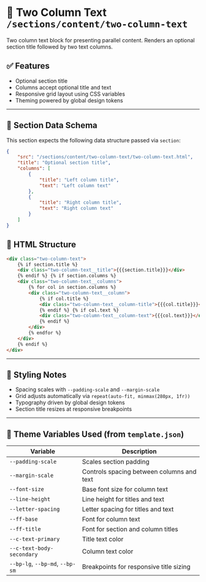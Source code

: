 # 📂 Two Column Text `/sections/content/two-column-text`

Two column text block for presenting parallel content. Renders an optional section title followed by two text columns.

## ✅ Features

-   Optional section title
-   Columns accept optional title and text
-   Responsive grid layout using CSS variables
-   Theming powered by global design tokens

---

## 🧾 Section Data Schema

This section expects the following data structure passed via `section`:

```json
{
	"src": "/sections/content/two-column-text/two-column-text.html",
	"title": "Optional section title",
	"columns": [
		{
			"title": "Left column title",
			"text": "Left column text"
		},
		{
			"title": "Right column title",
			"text": "Right column text"
		}
	]
}
```

## 🧱 HTML Structure

```html
<div class="two-column-text">
	{% if section.title %}
	<div class="two-column-text__title">{{{section.title}}}</div>
	{% endif %} {% if section.columns %}
	<div class="two-column-text__columns">
		{% for col in section.columns %}
		<div class="two-column-text__column">
			{% if col.title %}
			<div class="two-column-text__column-title">{{{col.title}}}</div>
			{% endif %} {% if col.text %}
			<div class="two-column-text__column-text">{{{col.text}}}</div>
			{% endif %}
		</div>
		{% endfor %}
	</div>
	{% endif %}
</div>
```

---

## 🎨 Styling Notes

-   Spacing scales with `--padding-scale` and `--margin-scale`
-   Grid adjusts automatically via `repeat(auto-fit, minmax(280px, 1fr))`
-   Typography driven by global design tokens
-   Section title resizes at responsive breakpoints

---

## 🧩 Theme Variables Used (from `template.json`)

| Variable                        | Description                               |
| ------------------------------- | ----------------------------------------- |
| `--padding-scale`               | Scales section padding                    |
| `--margin-scale`                | Controls spacing between columns and text |
| `--font-size`                   | Base font size for column text            |
| `--line-height`                 | Line height for titles and text           |
| `--letter-spacing`              | Letter spacing for titles and text        |
| `--ff-base`                     | Font for column text                      |
| `--ff-title`                    | Font for section and column titles        |
| `--c-text-primary`              | Title text color                          |
| `--c-text-body-secondary`       | Column text color                         |
| `--bp-lg`, `--bp-md`, `--bp-sm` | Breakpoints for responsive title sizing   |
